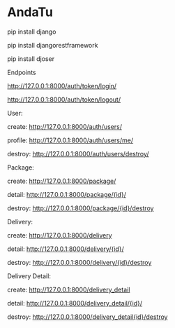 # AndaTu

pip install django

pip install djangorestframework

pip install djoser




Endpoints

http://127.0.0.1:8000/auth/token/login/

http://127.0.0.1:8000/auth/token/logout/

User:

  create: http://127.0.0.1:8000/auth/users/

  profile: http://127.0.0.1:8000/auth/users/me/

  destroy: http://127.0.0.1:8000/auth/users/destroy/

Package:

  create: http://127.0.0.1:8000/package/

  detail: http://127.0.0.1:8000/package/{id}/

  destroy: http://127.0.0.1:8000/package/{id}/destroy

Delivery:

  create: http://127.0.0.1:8000/delivery

  detail: http://127.0.0.1:8000/delivery/{id}/

  destroy: http://127.0.0.1:8000/delivery/{id}/destroy
  
Delivery Detail:

  create: http://127.0.0.1:8000/delivery_detail
  
  detail: http://127.0.0.1:8000/delivery_detail/{id}/

  destroy: http://127.0.0.1:8000/delivery_detail{id}/destroy
  
